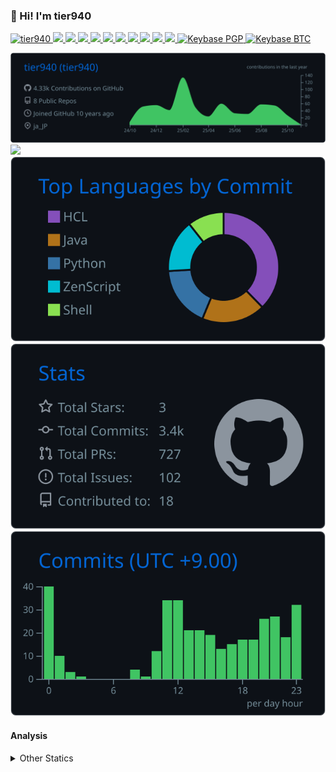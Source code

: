 ### 👋 Hi! I'm tier940

<p align="left"> 
  <a href="https://github.com/tier940/tier940/">
    <img src="https://komarev.com/ghpvc/?username=tier940" alt="tier940" />
  </a>
  <a href="http://twitter.com/tier940">
    <img height="20" src="https://img.shields.io/twitter/follow/tier940?label=Twitter&logo=twitter&style=flat" />
  </a>
  <a href="https://github.com/tier940">
    <img height="20" src="https://img.shields.io/github/followers/tier940?label=follow&logo=github&style=flat" />
  </a>
  <a href="https://www.reddit.com/user/tier940">
    <img height="20" src="https://img.shields.io/reddit/user-karma/combined/tier940?label=Reddit&logo=reddit&style=flat" />
  </a>
  <a href="https://stackoverflow.com/users/17317833/tier940">
    <img height="20" src="https://img.shields.io/stackexchange/stackoverflow/r/17317833?label=StackOverflow&logo=stack-overflow&style=flat" />
  </a>
  <a href="https://zenn.dev/tier940">
    <img height="20" src="https://zenn.badge.nikaera.com/s/tier940/likes" />
  </a>
  <a href="https://zenn.dev/tier940">
    <img height="20" src="https://zenn.badge.nikaera.com/s/tier940/followers" />
  </a>
  <a href="https://zenn.dev/tier940">
    <img height="20" src="https://zenn.badge.nikaera.com/s/tier940/articles" />
  </a>
  <a href="http://qiita.com/tier940">
    <img height="20" src="https://qiita-badge.apiapi.app/s/tier940/posts.svg" />
  </a>
  <a href="http://qiita.com/tier940">
    <img height="20" src="https://qiita-badge.apiapi.app/s/tier940/contributions.svg" />
  </a>
  <a href="https://github.com/tier940/tier940/">
    <img height="20" src="https://github.com/tier940/tier940/actions/workflows/main.yml/badge.svg" />
  </a>
  <a href="https://keybase.io/tier940">
    <img alt="Keybase PGP" src="https://img.shields.io/keybase/pgp/tier940">
  </a>
  <a href="https://keybase.io/tier940">
    <img alt="Keybase BTC" src="https://img.shields.io/keybase/btc/tier940">
  </a>
</p>

[![](https://raw.githubusercontent.com/tier940/tier940/main/profile-summary-card-output/github_dark/0-profile-details.svg)](https://github.com/vn7n24fzkq/github-profile-summary-cards)
[![](https://raw.githubusercontent.com/tier940/tier940/main/profile-summary-card-output/github_dark/1-repos-per-language.svg)](https://github.com/vn7n24fzkq/github-profile-summary-cards) [![](https://raw.githubusercontent.com/tier940/tier940/main/profile-summary-card-output/github_dark/2-most-commit-language.svg)](https://github.com/vn7n24fzkq/github-profile-summary-cards)
[![](https://raw.githubusercontent.com/tier940/tier940/main/profile-summary-card-output/github_dark/3-stats.svg)](https://github.com/vn7n24fzkq/github-profile-summary-cards) [![](https://raw.githubusercontent.com/tier940/tier940/main/profile-summary-card-output/github_dark/4-productive-time.svg)](https://github.com/vn7n24fzkq/github-profile-summary-cards)


#### Analysis
<!-- <img height="150" src="https://github.com/tier940/tier940/blob/master/images/stat.svg" alt="Alternative Text"/> -->

<details>
  <summary>Other Statics</summary>
  <!--START_SECTION:waka-->
![Code Time](http://img.shields.io/badge/Code%20Time-4%2C453%20hrs%2028%20mins-blue)

**🐱 My GitHub Data** 

> 📦 35.2 kB Used in GitHub's Storage 
 > 
> 💼 Opted to Hire
 > 
> 📜 8 Public Repositories 
 > 
> 🔑 5 Private Repositories 
 > 
**I'm an Early 🐤** 

```text
🌞 Morning                2541 commits        ████░░░░░░░░░░░░░░░░░░░░░   16.39 % 
🌆 Daytime                5654 commits        █████████░░░░░░░░░░░░░░░░   36.48 % 
🌃 Evening                5688 commits        █████████░░░░░░░░░░░░░░░░   36.70 % 
🌙 Night                  1617 commits        ███░░░░░░░░░░░░░░░░░░░░░░   10.43 % 
```
📅 **I'm Most Productive on Saturday** 

```text
Monday                   1535 commits        ██░░░░░░░░░░░░░░░░░░░░░░░   09.90 % 
Tuesday                  2526 commits        ████░░░░░░░░░░░░░░░░░░░░░   16.30 % 
Wednesday                1891 commits        ███░░░░░░░░░░░░░░░░░░░░░░   12.20 % 
Thursday                 1626 commits        ███░░░░░░░░░░░░░░░░░░░░░░   10.49 % 
Friday                   2165 commits        ███░░░░░░░░░░░░░░░░░░░░░░   13.97 % 
Saturday                 2931 commits        █████░░░░░░░░░░░░░░░░░░░░   18.91 % 
Sunday                   2826 commits        █████░░░░░░░░░░░░░░░░░░░░   18.23 % 
```


📊 **This Week I Spent My Time On** 

```text
🕑︎ Time Zone: Asia/Tokyo

💬 Programming Languages: 
Other                    35 hrs 12 mins      ██████████████████████░░░   86.54 % 
Java                     4 hrs 2 mins        ██░░░░░░░░░░░░░░░░░░░░░░░   09.94 % 
Groovy                   19 mins             ░░░░░░░░░░░░░░░░░░░░░░░░░   00.80 % 
YAML                     19 mins             ░░░░░░░░░░░░░░░░░░░░░░░░░   00.79 % 
Gradle                   15 mins             ░░░░░░░░░░░░░░░░░░░░░░░░░   00.64 % 

🔥 Editors: 
Edge                     34 hrs 37 mins      █████████████████████░░░░   85.13 % 
IntelliJ IDEA            4 hrs 31 mins       ███░░░░░░░░░░░░░░░░░░░░░░   11.13 % 
VS Code                  1 hr                █░░░░░░░░░░░░░░░░░░░░░░░░   02.49 % 
Chrome                   30 mins             ░░░░░░░░░░░░░░░░░░░░░░░░░   01.25 % 

💻 Operating System: 
Windows                  39 hrs 33 mins      ████████████████████████░   97.22 % 
Mac                      35 mins             ░░░░░░░░░░░░░░░░░░░░░░░░░   01.44 % 
Unknown OS               30 mins             ░░░░░░░░░░░░░░░░░░░░░░░░░   01.25 % 
Linux                    2 mins              ░░░░░░░░░░░░░░░░░░░░░░░░░   00.09 % 
```

**I Mostly Code in Java** 

```text
Java                     16 repos            █████████████░░░░░░░░░░░░   51.61 % 
ZenScript                3 repos             ██░░░░░░░░░░░░░░░░░░░░░░░   09.68 % 
Shell                    2 repos             ██░░░░░░░░░░░░░░░░░░░░░░░   06.45 % 
Python                   2 repos             ██░░░░░░░░░░░░░░░░░░░░░░░   06.45 % 
HTML                     1 repo              █░░░░░░░░░░░░░░░░░░░░░░░░   03.23 % 
```



**Timeline**

![Lines of Code chart](https://raw.githubusercontent.com/tier940/tier940/main/assets/bar_graph.png)


 Last Updated on 13/09/2024 00:33:29 UTC
<!--END_SECTION:waka-->
</details>
